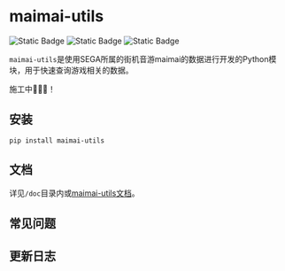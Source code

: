 # maimai-utils

![Static Badge](https://img.shields.io/badge/python-3.10%2B-blue?logo=python&logoColor=edb641)
![Static Badge](https://img.shields.io/badge/maimai-1.40%2B-green)
![Static Badge](https://img.shields.io/badge/Dev-0.1.1-orange)

`maimai-utils`是使用SEGA所属的街机音游maimai的数据进行开发的Python模块，用于快速查询游戏相关的数据。

施工中🚧🚧🚧！

## 安装
```shell
pip install maimai-utils
```

## 文档

详见`/doc`目录内或[maimai-utils文档](https://vercel.kyoku.top)。

## 常见问题

## 更新日志